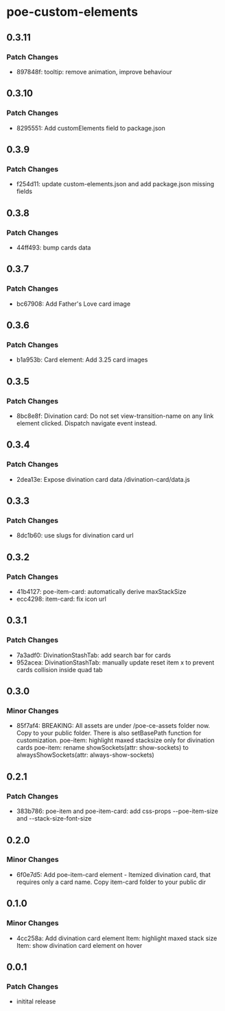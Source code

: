# poe-custom-elements

## 0.3.11

### Patch Changes

- 897848f: tooltip: remove animation, improve behaviour

## 0.3.10

### Patch Changes

- 8295551: Add customElements field to package.json

## 0.3.9

### Patch Changes

- f254d11: update custom-elements.json and add package.json missing fields

## 0.3.8

### Patch Changes

- 44ff493: bump cards data

## 0.3.7

### Patch Changes

- bc67908: Add Father's Love card image

## 0.3.6

### Patch Changes

- b1a953b: Card element: Add 3.25 card images

## 0.3.5

### Patch Changes

- 8bc8e8f: Divination card: Do not set view-transition-name on any link element clicked. Dispatch navigate event instead.

## 0.3.4

### Patch Changes

- 2dea13e: Expose divination card data /divination-card/data.js

## 0.3.3

### Patch Changes

- 8dc1b60: use slugs for divination card url

## 0.3.2

### Patch Changes

- 41b4127: poe-item-card: automatically derive maxStackSize
- ecc4298: item-card: fix icon url

## 0.3.1

### Patch Changes

- 7a3adf0: DivinationStashTab: add search bar for cards
- 952acea: DivinationStashTab: manually update reset item x to prevent cards collision inside quad tab

## 0.3.0

### Minor Changes

- 85f7af4: BREAKING: All assets are under /poe-ce-assets folder now. Copy to your public folder. There is also setBasePath function for customization.
  poe-item: highlight maxed stacksize only for divination cards
  poe-item: rename showSockets(attr: show-sockets) to alwaysShowSockets(attr: always-show-sockets)

## 0.2.1

### Patch Changes

- 383b786: poe-item and poe-item-card: add css-props --poe-item-size and --stack-size-font-size

## 0.2.0

### Minor Changes

- 6f0e7d5: Add poe-item-card element - Itemized divination card, that requires only a card name.
  Copy item-card folder to your public dir

## 0.1.0

### Minor Changes

- 4cc258a: Add divination card element
  Item: highlight maxed stack size
  Item: show divination card element on hover

## 0.0.1

### Patch Changes

- initital release

